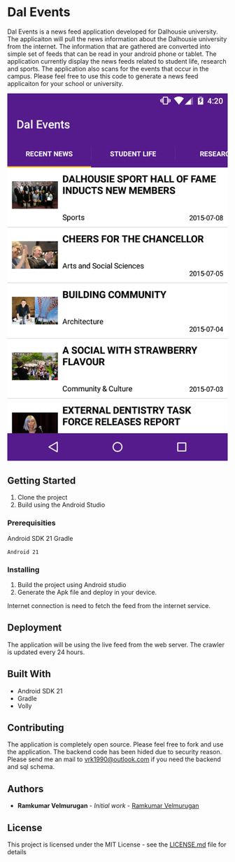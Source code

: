 # Dal Events

Dal Events is a news feed application developed for Dalhousie university. The applicaiton will pull the news information
about the Dalhousie university from the internet.
The information that are gathered are converted into simple set of feeds that can be read in your android phone or tablet. The application currently display the news feeds related to student life, research and sports. The application also scans for the events that occur in the campus. Please feel free to use this code to generate a news feed applicaiton for your school or university.

![image](https://github.com/spkdroid/Dal-Events/blob/master/screenshot/1.png)

## Getting Started

1) Clone the project
2) Build using the Android Studio

### Prerequisities

Android SDK 21
Gradle

```
Android 21 
```

### Installing

1) Build the project using Android studio
2) Generate the Apk file and deploy in your device.

Internet connection is need to fetch the feed from the internet service.

## Deployment

The application will be using the live feed from the web server. The crawler is updated every 24 hours.

## Built With

* Android SDK 21
* Gradle
* Volly

## Contributing

The application is completely open source. Please feel free to fork and use the application. The backend code has been 
hided due to security reason. Please send me an mail to vrk1990@outlook.com if you need the backend and sql schema.


## Authors

* **Ramkumar Velmurugan** - *Initial work* - [Ramkumar Velmurugan](https://github.com/spkdroid)


## License

This project is licensed under the MIT License - see the [LICENSE.md](LICENSE.md) file for details



